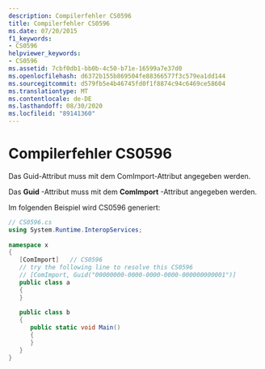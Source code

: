 ```yaml
---
description: Compilerfehler CS0596
title: Compilerfehler CS0596
ms.date: 07/20/2015
f1_keywords:
- CS0596
helpviewer_keywords:
- CS0596
ms.assetid: 7cbf0db1-bb0b-4c50-b71e-16599a7e37d0
ms.openlocfilehash: d6372b155b869504fe88366577f3c579ea1dd144
ms.sourcegitcommit: d579fb5e4b46745fd0f1f8874c94c6469ce58604
ms.translationtype: MT
ms.contentlocale: de-DE
ms.lasthandoff: 08/30/2020
ms.locfileid: "89141360"
---
```

# <a name="compiler-error-cs0596"></a>Compilerfehler CS0596
Das Guid-Attribut muss mit dem ComImport-Attribut angegeben werden.  
  
 Das **Guid** -Attribut muss mit dem **ComImport** -Attribut angegeben werden.  
  
 Im folgenden Beispiel wird CS0596 generiert:  
  
```csharp  
// CS0596.cs  
using System.Runtime.InteropServices;  
  
namespace x  
{  
   [ComImport]   // CS0596  
   // try the following line to resolve this CS0596  
   // [ComImport, Guid("00000000-0000-0000-0000-000000000001")]  
   public class a  
   {  
   }  
  
   public class b  
   {  
      public static void Main()  
      {  
      }  
   }  
}  
```
